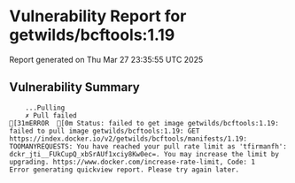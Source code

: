 # Vulnerability Report for getwilds/bcftools:1.19

Report generated on Thu Mar 27 23:35:55 UTC 2025

## Vulnerability Summary

```
    ...Pulling
    ✗ Pull failed
[31mERROR  [0m Status: failed to get image getwilds/bcftools:1.19: failed to pull image getwilds/bcftools:1.19: GET https://index.docker.io/v2/getwilds/bcftools/manifests/1.19: TOOMANYREQUESTS: You have reached your pull rate limit as 'tfirmanfh': dckr_jti__FUkCupQ_xbSrAUf1xciy8Kw0ec=. You may increase the limit by upgrading. https://www.docker.com/increase-rate-limit, Code: 1 
Error generating quickview report. Please try again later.
```
